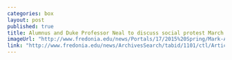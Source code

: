 ```yaml
---
categories: box
layout: post
published: true
title: Alumnus and Duke Professor Neal to discuss social protest March 10
imageUrl: "http://www.fredonia.edu/news/Portals/17/2015%20Spring/Mark-Anthony-Neal-for-web.jpg"
link: "http://www.fredonia.edu/news/ArchivesSearch/tabid/1101/ctl/ArticleView/mid/1878/articleId/5219/Alumnus_Mark_Anthony_Neal_to_discuss_social_protest.aspx"
---
```


